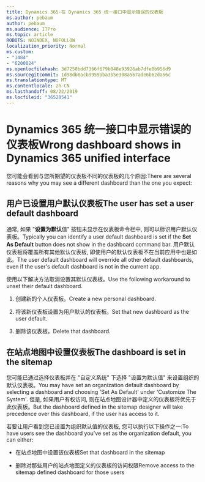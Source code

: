 ```yaml
---
title: Dynamics 365-在 Dynamics 365 统一接口中显示错误的仪表板
ms.author: pebaum
author: pebaum
ms.audience: ITPro
ms.topic: article
ROBOTS: NOINDEX, NOFOLLOW
localization_priority: Normal
ms.custom:
- "1484"
- "6200024"
ms.openlocfilehash: 3d7258bdd7366f679b048e93926ab7dfe0b956d9
ms.sourcegitcommit: 1d98db8acb9959aba3b5e308a567ade6b62da56c
ms.translationtype: MT
ms.contentlocale: zh-CN
ms.lasthandoff: 08/22/2019
ms.locfileid: "36528541"
---
```

# <a name="wrong-dashboard-shows-in-dynamics-365-unified-interface"></a><span data-ttu-id="ead5b-102">Dynamics 365 统一接口中显示错误的仪表板</span><span class="sxs-lookup"><span data-stu-id="ead5b-102">Wrong dashboard shows in Dynamics 365 unified interface</span></span>

<span data-ttu-id="ead5b-103">您可能会看到与您所期望的仪表板不同的仪表板的几个原因:</span><span class="sxs-lookup"><span data-stu-id="ead5b-103">There are several reasons why you may see a different dashboard than the one you expect:</span></span>

## <a name="the-user-has-set-a-user-default-dashboard"></a><span data-ttu-id="ead5b-104">用户已设置用户默认仪表板</span><span class="sxs-lookup"><span data-stu-id="ead5b-104">The user has set a user default dashboard</span></span> 

<span data-ttu-id="ead5b-105">通常, 如果 "**设置为默认**值" 按钮未显示在仪表板命令栏中, 则可以标识用户默认仪表板。</span><span class="sxs-lookup"><span data-stu-id="ead5b-105">Typically you can identify a user default dashboard is set if the **Set As Default** button does not show in the dashboard command bar.</span></span> <span data-ttu-id="ead5b-106">用户默认仪表板将覆盖所有其他默认仪表板, 即使用户的默认仪表板不在当前应用中也是如此。</span><span class="sxs-lookup"><span data-stu-id="ead5b-106">The user default dashboard will override all other default dashboards, even if the user's default dashboard is not in the current app.</span></span>

<span data-ttu-id="ead5b-107">使用以下解决方法取消设置其默认仪表板。</span><span class="sxs-lookup"><span data-stu-id="ead5b-107">Use the following workaround to unset their default dashboard.</span></span>

1. <span data-ttu-id="ead5b-108">创建新的个人仪表板。</span><span class="sxs-lookup"><span data-stu-id="ead5b-108">Create a new personal dashboard.</span></span>

2. <span data-ttu-id="ead5b-109">将该新仪表板设置为用户默认的仪表板。</span><span class="sxs-lookup"><span data-stu-id="ead5b-109">Set that new dashboard as the user default.</span></span>

3. <span data-ttu-id="ead5b-110">删除该仪表板。</span><span class="sxs-lookup"><span data-stu-id="ead5b-110">Delete that dashboard.</span></span>

## <a name="the-dashboard-is-set-in-the-sitemap"></a><span data-ttu-id="ead5b-111">在站点地图中设置仪表板</span><span class="sxs-lookup"><span data-stu-id="ead5b-111">The dashboard is set in the sitemap</span></span>

<span data-ttu-id="ead5b-112">您可能已通过选择仪表板并在 "自定义系统" 下选择 "设置为默认值" 来设置组织的默认仪表板。</span><span class="sxs-lookup"><span data-stu-id="ead5b-112">You may have set an organization default dashboard by selecting a dashboard and choosing 'Set As Default' under 'Customize The System'.</span></span> <span data-ttu-id="ead5b-113">但是, 如果用户有权访问, 则在站点地图设计器中定义的仪表板将优先于此仪表板。</span><span class="sxs-lookup"><span data-stu-id="ead5b-113">But the dashboard defined in the sitemap designer will take precedence over this dashboard, if the user has access to it.</span></span>

<span data-ttu-id="ead5b-114">若要让用户看到您已设置为组织默认值的仪表板, 您可以执行以下操作之一:</span><span class="sxs-lookup"><span data-stu-id="ead5b-114">To have users see the dashboard you've set as the organization default, you can either:</span></span>

* <span data-ttu-id="ead5b-115">在站点地图中设置该仪表板</span><span class="sxs-lookup"><span data-stu-id="ead5b-115">Set that dashboard in the sitemap</span></span>

* <span data-ttu-id="ead5b-116">删除对那些用户的站点地图定义的仪表板的访问权限</span><span class="sxs-lookup"><span data-stu-id="ead5b-116">Remove access to the sitemap defined dashboard for those users</span></span>

